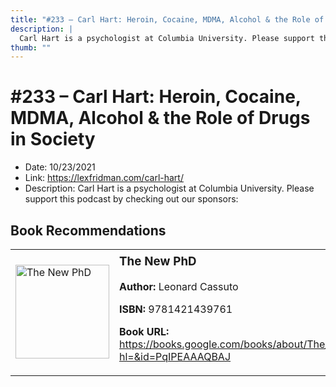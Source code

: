 ```yaml
---
title: "#233 – Carl Hart: Heroin, Cocaine, MDMA, Alcohol & the Role of Drugs in Society"
description: |
  Carl Hart is a psychologist at Columbia University. Please support this podcast by checking out our sponsors:"
thumb: ""
---
```


# #233 – Carl Hart: Heroin, Cocaine, MDMA, Alcohol & the Role of Drugs in Society

  - Date: 10/23/2021
  - Link: https://lexfridman.com/carl-hart/
  - Description: Carl Hart is a psychologist at Columbia University. Please support this podcast by checking out our sponsors:

## Book Recommendations

<table style="border: none;"><tr style="border: none;"><td style="border: none;"><img src="http://books.google.com/books/content?id=PqIPEAAAQBAJ&printsec=frontcover&img=1&zoom=1&edge=curl&source=gbs_api" alt="The New PhD" width="150" style="vertical-align: top;"></td><td style="border: none; vertical-align: top;"><h3 style='margin-top: 5'>The New PhD</h3><p><strong>Author:</strong> Leonard Cassuto</p><p><strong>ISBN:</strong> 9781421439761</p><p><strong>Book URL:</strong> <a href="https://books.google.com/books/about/The_New_PhD.html?hl=&id=PqIPEAAAQBAJ">https://books.google.com/books/about/The_New_PhD.html?hl=&id=PqIPEAAAQBAJ</a></p></td></tr></table>
